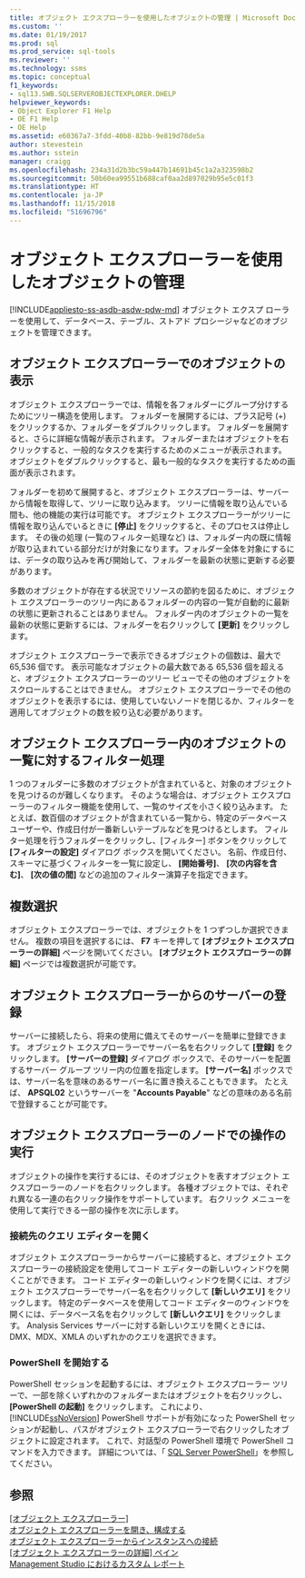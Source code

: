 ```yaml
---
title: オブジェクト エクスプローラーを使用したオブジェクトの管理 | Microsoft Docs
ms.custom: ''
ms.date: 01/19/2017
ms.prod: sql
ms.prod_service: sql-tools
ms.reviewer: ''
ms.technology: ssms
ms.topic: conceptual
f1_keywords:
- sql13.SWB.SQLSERVEROBJECTEXPLORER.DHELP
helpviewer_keywords:
- Object Explorer F1 Help
- OE F1 Help
- OE Help
ms.assetid: e60367a7-3fdd-40b8-82bb-9e819d78de5a
author: stevestein
ms.author: sstein
manager: craigg
ms.openlocfilehash: 234a31d2b3bc59a447b14691b45c1a2a323598b2
ms.sourcegitcommit: 50b60ea99551b688caf0aa2d897029b95e5c01f3
ms.translationtype: HT
ms.contentlocale: ja-JP
ms.lasthandoff: 11/15/2018
ms.locfileid: "51696796"
---
```

# <a name="manage-objects-by-using-object-explorer"></a>オブジェクト エクスプローラーを使用したオブジェクトの管理
[!INCLUDE[appliesto-ss-asdb-asdw-pdw-md](../../includes/appliesto-ss-asdb-asdw-pdw-md.md)]
オブジェクト エクスプ ローラーを使用して、データベース、テーブル、ストアド プロシージャなどのオブジェクトを管理できます。  
  
## <a name="viewing-objects-in-object-explorer"></a>オブジェクト エクスプローラーでのオブジェクトの表示  
オブジェクト エクスプローラーでは、情報を各フォルダーにグループ分けするためにツリー構造を使用します。 フォルダーを展開するには、プラス記号 (+) をクリックするか、フォルダーをダブルクリックします。 フォルダーを展開すると、さらに詳細な情報が表示されます。 フォルダーまたはオブジェクトを右クリックすると、一般的なタスクを実行するためのメニューが表示されます。 オブジェクトをダブルクリックすると、最も一般的なタスクを実行するための画面が表示されます。  
  
フォルダーを初めて展開すると、オブジェクト エクスプローラーは、サーバーから情報を取得して、ツリーに取り込みます。 ツリーに情報を取り込んでいる間も、他の機能の実行は可能です。 オブジェクト エクスプローラーがツリーに情報を取り込んでいるときに **[停止]** をクリックすると、そのプロセスは停止します。 その後の処理 (一覧のフィルター処理など) は、フォルダー内の既に情報が取り込まれている部分だけが対象になります。フォルダー全体を対象にするには、データの取り込みを再び開始して、フォルダーを最新の状態に更新する必要があります。  
  
多数のオブジェクトが存在する状況でリソースの節約を図るために、オブジェクト エクスプローラーのツリー内にあるフォルダーの内容の一覧が自動的に最新の状態に更新されることはありません。 フォルダー内のオブジェクトの一覧を最新の状態に更新するには、フォルダーを右クリックして **[更新]** をクリックします。  
  
オブジェクト エクスプローラーで表示できるオブジェクトの個数は、最大で 65,536 個です。 表示可能なオブジェクトの最大数である 65,536 個を超えると、オブジェクト エクスプローラーのツリー ビューでその他のオブジェクトをスクロールすることはできません。 オブジェクト エクスプローラーでその他のオブジェクトを表示するには、使用していないノードを閉じるか、フィルターを適用してオブジェクトの数を絞り込む必要があります。  
  
## <a name="filtering-the-list-of-objects-in-object-explorer"></a>オブジェクト エクスプローラー内のオブジェクトの一覧に対するフィルター処理  
1 つのフォルダーに多数のオブジェクトが含まれていると、対象のオブジェクトを見つけるのが難しくなります。 そのような場合は、オブジェクト エクスプローラーのフィルター機能を使用して、一覧のサイズを小さく絞り込みます。 たとえば、数百個のオブジェクトが含まれている一覧から、特定のデータベース ユーザーや、作成日付が一番新しいテーブルなどを見つけるとします。 フィルター処理を行うフォルダーをクリックし、[フィルター] ボタンをクリックして **[フィルターの設定]** ダイアログ ボックスを開いてください。 名前、作成日付、スキーマに基づくフィルターを一覧に設定し、 **[開始番号]**、 **[次の内容を含む]**、 **[次の値の間]** などの追加のフィルター演算子を指定できます。  
  
## <a name="multi-select"></a>複数選択  
オブジェクト エクスプローラーでは、オブジェクトを 1 つずつしか選択できません。 複数の項目を選択するには、 **F7** キーを押して **[オブジェクト エクスプローラーの詳細]** ページを開いてください。 **[オブジェクト エクスプローラーの詳細]** ページでは複数選択が可能です。  
  
## <a name="register-a-server-from-object-explorer"></a>オブジェクト エクスプローラーからのサーバーの登録  
サーバーに接続したら、将来の使用に備えてそのサーバーを簡単に登録できます。 オブジェクト エクスプローラーでサーバー名を右クリックして **[登録]** をクリックします。 **[サーバーの登録]** ダイアログ ボックスで、そのサーバーを配置するサーバー グループ ツリー内の位置を指定します。 **[サーバー名]** ボックスでは、サーバー名を意味のあるサーバー名に置き換えることもできます。 たとえば、 **APSQL02** というサーバーを "**Accounts Payable**" などの意味のある名前で登録することが可能です。  
  
## <a name="performing-actions-on-object-explorer-nodes"></a>オブジェクト エクスプローラーのノードでの操作の実行  
オブジェクトの操作を実行するには、そのオブジェクトを表すオブジェクト エクスプローラーのノードを右クリックします。 各種オブジェクトでは、それぞれ異なる一連の右クリック操作をサポートしています。 右クリック メニューを使用して実行できる一部の操作を次に示します。  
  
### <a name="open-a-connected-query-editor"></a>接続先のクエリ エディターを開く  
オブジェクト エクスプローラーからサーバーに接続すると、オブジェクト エクスプローラーの接続設定を使用してコード エディターの新しいウィンドウを開くことができます。 コード エディターの新しいウィンドウを開くには、オブジェクト エクスプローラーでサーバー名を右クリックして **[新しいクエリ]** をクリックします。 特定のデータベースを使用してコード エディターのウィンドウを開くには、データベース名を右クリックして **[新しいクエリ]** をクリックします。 Analysis Services サーバーに対する新しいクエリを開くときには、DMX、MDX、XMLA のいずれかのクエリを選択できます。  
  
### <a name="start-powershell"></a>PowerShell を開始する  
PowerShell セッションを起動するには、オブジェクト エクスプローラー ツリーで、一部を除くいずれかのフォルダーまたはオブジェクトを右クリックし、 **[PowerShell の起動]** をクリックします。 これにより、 [!INCLUDE[ssNoVersion](../../includes/ssnoversion-md.md)] PowerShell サポートが有効になった PowerShell セッションが起動し、パスがオブジェクト エクスプローラーで右クリックしたオブジェクトに設定されます。 これで、対話型の PowerShell 環境で PowerShell コマンドを入力できます。 詳細については、「 [SQL Server PowerShell](https://msdn.microsoft.com/89b70725-bbe7-4ffe-a27d-2a40005a97e7)」を参照してください。  
  
## <a name="see-also"></a>参照  
[[オブジェクト エクスプローラー]](../../ssms/object/object-explorer.md)  
[オブジェクト エクスプローラーを開き、構成する](../../ssms/object/open-and-configure-object-explorer.md)  
[オブジェクト エクスプローラーからインスタンスへの接続](../../ssms/object/connect-to-an-instance-from-object-explorer.md)  
[[オブジェクト エクスプローラーの詳細] ペイン](../../ssms/object/object-explorer-details-pane.md)  
[Management Studio におけるカスタム レポート](../../ssms/object/custom-reports-in-management-studio.md)  
  
